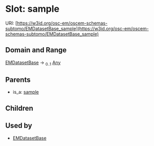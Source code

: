 
# Slot: sample



URI: [https://w3id.org/osc-em/oscem-schemas-subtomo/EMDatasetBase_sample](https://w3id.org/osc-em/oscem-schemas-subtomo/EMDatasetBase_sample)


## Domain and Range

[EMDatasetBase](EMDatasetBase.md) &#8594;  <sub>0..1</sub> [Any](Any.md)

## Parents

 *  is_a: [sample](sample.md)

## Children


## Used by

 * [EMDatasetBase](EMDatasetBase.md)
